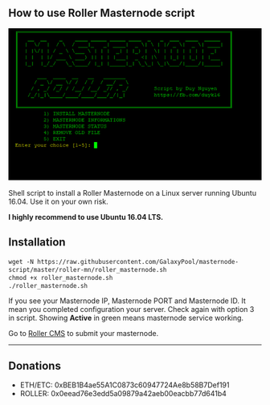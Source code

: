 ## How to use Roller Masternode script

![banner](https://raw.githubusercontent.com/GalaxyPool/masternode-script/master/roller-mn/image/banner.png)

Shell script to install a Roller Masternode on a Linux server running Ubuntu 16.04. Use it on your own risk.

**I highly recommend to use Ubuntu 16.04 LTS.**

## Installation

```
wget -N https://raw.githubusercontent.com/GalaxyPool/masternode-script/master/roller-mn/roller_masternode.sh
chmod +x roller_masternode.sh
./roller_masternode.sh
```
If you see your Masternode IP, Masternode PORT and Masternode ID. It mean you completed configuration your server.
Check again with option 3 in script. Showing **Active** in green means masternode service working.

Go to [Roller CMS](http://wallet.roller.today) to submit your masternode.

----------------------------------------

## Donations

  * ETH/ETC: 0xBEB1B4ae55A1C0873c60947724Ae8b58B7Def191
  * ROLLER: 0x0eead76e3edd5a09879a42aeb00eacbb77d641b4
